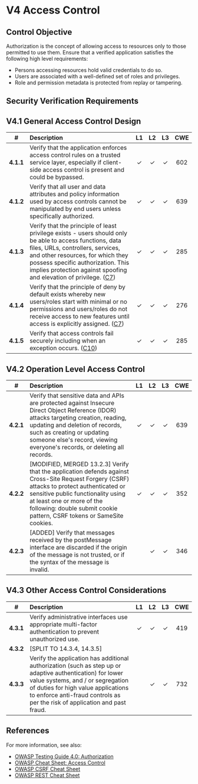 # V4 Access Control

## Control Objective

Authorization is the concept of allowing access to resources only to those permitted to use them. Ensure that a verified application satisfies the following high level requirements:

* Persons accessing resources hold valid credentials to do so.
* Users are associated with a well-defined set of roles and privileges.
* Role and permission metadata is protected from replay or tampering.

## Security Verification Requirements

## V4.1 General Access Control Design

| # | Description | L1 | L2 | L3 | CWE |
| :---: | :--- | :---: | :---:| :---: | :---: |
| **4.1.1** | Verify that the application enforces access control rules on a trusted service layer, especially if client-side access control is present and could be bypassed. | ✓ | ✓ | ✓ | 602 |
| **4.1.2** | Verify that all user and data attributes and policy information used by access controls cannot be manipulated by end users unless specifically authorized. | ✓ | ✓ | ✓ | 639 |
| **4.1.3** | Verify that the principle of least privilege exists - users should only be able to access functions, data files, URLs, controllers, services, and other resources, for which they possess specific authorization. This implies protection against spoofing and elevation of privilege. ([C7](https://owasp.org/www-project-proactive-controls/#div-numbering)) | ✓ | ✓ | ✓ | 285 |
| **4.1.4** | Verify that the principle of deny by default exists whereby new users/roles start with minimal or no permissions and users/roles do not receive access to new features until access is explicitly assigned. ([C7](https://owasp.org/www-project-proactive-controls/#div-numbering)) | ✓ | ✓ | ✓ | 276 |
| **4.1.5** | Verify that access controls fail securely including when an exception occurs. ([C10](https://owasp.org/www-project-proactive-controls/#div-numbering)) | ✓ | ✓ | ✓ | 285 |

## V4.2 Operation Level Access Control

| # | Description | L1 | L2 | L3 | CWE |
| :---: | :--- | :---: | :---:| :---: | :---: |
| **4.2.1** | Verify that sensitive data and APIs are protected against Insecure Direct Object Reference (IDOR) attacks targeting creation, reading, updating and deletion of records, such as creating or updating someone else's record, viewing everyone's records, or deleting all records. | ✓ | ✓ | ✓ | 639 |
| **4.2.2** | [MODIFIED, MERGED 13.2.3] Verify that the application defends against Cross-Site Request Forgery (CSRF) attacks to protect authenticated or sensitive public functionality using at least one or more of the following: double submit cookie pattern, CSRF tokens or SameSite cookies. | ✓ | ✓ | ✓ | 352 |
| **4.2.3** | [ADDED] Verify that messages received by the postMessage interface are discarded if the origin of the message is not trusted, or if the syntax of the message is invalid. | | ✓ | ✓ | 346 |

## V4.3 Other Access Control Considerations

| # | Description | L1 | L2 | L3 | CWE |
| :---: | :--- | :---: | :---:| :---: | :---: |
| **4.3.1** | Verify administrative interfaces use appropriate multi-factor authentication to prevent unauthorized use. | ✓ | ✓ | ✓ | 419 |
| **4.3.2** | [SPLIT TO 14.3.4, 14.3.5] | | | | |
| **4.3.3** | Verify the application has additional authorization (such as step up or adaptive authentication) for lower value systems, and / or segregation of duties for high value applications to enforce anti-fraud controls as per the risk of application and past fraud. | | ✓ | ✓ | 732 |

## References

For more information, see also:

* [OWASP Testing Guide 4.0: Authorization](https://owasp.org/www-project-web-security-testing-guide/v41/4-Web_Application_Security_Testing/05-Authorization_Testing/README.html)
* [OWASP Cheat Sheet: Access Control](https://cheatsheetseries.owasp.org/cheatsheets/Access_Control_Cheat_Sheet.html)
* [OWASP CSRF Cheat Sheet](https://cheatsheetseries.owasp.org/cheatsheets/Cross-Site_Request_Forgery_Prevention_Cheat_Sheet.html)
* [OWASP REST Cheat Sheet](https://cheatsheetseries.owasp.org/cheatsheets/REST_Security_Cheat_Sheet.html)
